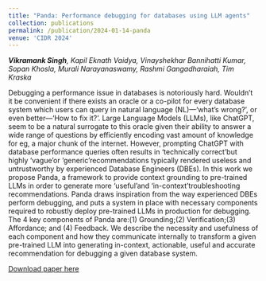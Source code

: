 ```yaml
---
title: "Panda: Performance debugging for databases using LLM agents"
collection: publications
permalink: /publication/2024-01-14-panda
venue: 'CIDR 2024'
---
```


_**Vikramank Singh**, Kapil Eknath Vaidya, Vinayshekhar Bannihatti Kumar, Sopan Khosla, Murali Narayanaswamy, Rashmi Gangadharaiah, Tim Kraska_

Debugging a performance issue in databases is notoriously hard. Wouldn’t it be convenient if there exists an oracle or a co-pilot for every database system which users can query in natural language (NL)—‘what’s wrong?’, or even better—‘How to fix it?’. Large Language Models (LLMs), like ChatGPT, seem to be a natural surrogate to this oracle given their ability to answer a wide range of questions by efficiently encoding vast amount of knowledge for eg, a major chunk of the internet. However, prompting ChatGPT with database performance queries often results in ‘technically correct’but highly ‘vague’or ‘generic’recommendations typically rendered useless and untrustworthy by experienced Database Engineers (DBEs).
In this work we propose Panda, a framework to provide context grounding to pre-trained LLMs in order to generate more ‘useful’and ‘in-context’troubleshooting recommendations. Panda draws inspiration from the way experienced DBEs perform debugging, and puts a system in place with necessary components required to robustly deploy pre-trained LLMs in production for debugging. The 4 key components of Panda are:(1) Grounding;(2) Verification;(3) Affordance; and (4) Feedback. We describe the necessity and usefulness of each component and how they communicate internally to transform a given pre-trained LLM into generating in-context, actionable, useful and accurate recommendation for debugging a given database system.

[Download paper here](https://www.cidrdb.org/cidr2024/papers/p6-singh.pdf)
